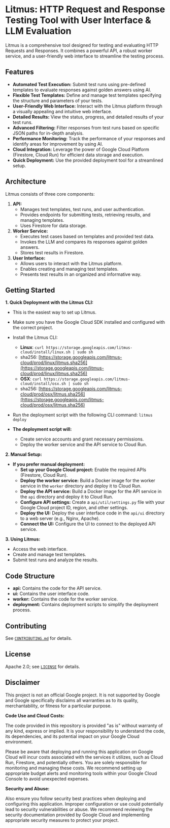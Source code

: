 # Litmus: HTTP Request and Response Testing Tool with User Interface & LLM Evaluation

Litmus is a comprehensive tool designed for testing and evaluating HTTP Requests and Responses. It combines a powerful API, a robust worker service, and a user-friendly web interface to streamline the testing process. 

## Features

- **Automated Test Execution:**  Submit test runs using pre-defined templates to evaluate responses against golden answers using AI.
- **Flexible Test Templates:** Define and manage test templates specifying the structure and parameters of your tests.
- **User-Friendly Web Interface:**  Interact with the Litmus platform through a visually appealing and intuitive web interface.
- **Detailed Results:**  View the status, progress, and detailed results of your test runs.
- **Advanced Filtering:** Filter responses from test runs based on specific JSON paths for in-depth analysis.
- **Performance Monitoring:** Track the performance of your responses and identify areas for improvement by using AI.
- **Cloud Integration:** Leverage the power of Google Cloud Platform (Firestore, Cloud Run) for efficient data storage and execution.
- **Quick Deployment:**  Use the provided deployment tool for a streamlined setup.

## Architecture

Litmus consists of three core components:

1. **API:**
   - Manages test templates, test runs, and user authentication.
   - Provides endpoints for submitting tests, retrieving results, and managing templates.
   - Uses Firestore for data storage.
2. **Worker Service:**
   - Executes test cases based on templates and provided test data.
   - Invokes the LLM and compares its responses against golden answers.
   - Stores test results in Firestore.
3. **User Interface:**
   - Allows users to interact with the Litmus platform.
   - Enables creating and managing test templates.
   - Presents test results in an organized and informative way.

## Getting Started

**1. Quick Deployment with the Litmus CLI:**

   - This is the easiest way to set up Litmus. 
   - Make sure you have the Google Cloud SDK installed and configured with the correct project.
   
   - Install the Litmus CLI:
     - **Linux**:
     ```curl https://storage.googleapis.com/litmus-cloud/install/linux.sh | sudo sh```
     - sha256: [https://storage.googleapis.com/litmus-cloud/prod/linux/litmus.sha256](https://storage.googleapis.com/litmus-cloud/prod/linux/litmus.sha256)
     - **OSX**:
     ```curl https://storage.googleapis.com/litmus-cloud/install/osx.sh | sudo sh```
     - sha256: [https://storage.googleapis.com/litmus-cloud/prod/osx/litmus.sha256](https://storage.googleapis.com/litmus-cloud/prod/osx/litmus.sha256)

   - Run the deployment script with the following CLI command: 
     ```litmus deploy```

   - **The deployment script will:**
     - Create service accounts and grant necessary permissions.
     - Deploy the worker service and the API service to Cloud Run.

**2. Manual Setup:**

   - **If you prefer manual deployment:**
     - **Set up your Google Cloud project:**  Enable the required APIs (Firestore, Cloud Run).
     - **Deploy the worker service:** Build a Docker image for the worker service in the `worker` directory and deploy it to Cloud Run.
     - **Deploy the API service:** Build a Docker image for the API service in the `api` directory and deploy it to Cloud Run.
     - **Configure API settings:** Create a `api/util/settings.py` file with your Google Cloud project ID, region, and other settings.
     - **Deploy the UI:** Deploy the user interface code in the `api/ui` directory to a web server (e.g., Nginx, Apache).
     - **Connect the UI:** Configure the UI to connect to the deployed API service.

**3. Using Litmus:**

   - Access the web interface.
   - Create and manage test templates.
   - Submit test runs and analyze the results.


## Code Structure

- **api:** Contains the code for the API service.
- **ui:** Contains the user interface code.
- **worker:** Contains the code for the worker service.
- **deployment:** Contains deployment scripts to simplify the deployment process.


## Contributing

See [`CONTRIBUTING.md`](CONTRIBUTING.md) for details.

## License

Apache 2.0; see [`LICENSE`](LICENSE) for details.

## Disclaimer

This project is not an official Google project. It is not supported by Google and Google specifically disclaims all warranties as to its quality, merchantability, or fitness for a particular purpose.

**Code Use and Cloud Costs:**

The code provided in this repository is provided "as is" without warranty of any kind, express or implied. It is your responsibility to understand the code, its dependencies, and its potential impact on your Google Cloud environment. 

Please be aware that deploying and running this application on Google Cloud will incur costs associated with the services it utilizes, such as Cloud Run, Firestore, and potentially others. You are solely responsible for monitoring and managing these costs. We recommend setting up appropriate budget alerts and monitoring tools within your Google Cloud Console to avoid unexpected expenses. 

**Security and Abuse:**

Also ensure you follow security best practices when deploying and configuring this application. Improper configuration or use could potentially lead to security vulnerabilities or abuse. We recommend reviewing the security documentation provided by Google Cloud and implementing appropriate security measures to protect your project.

